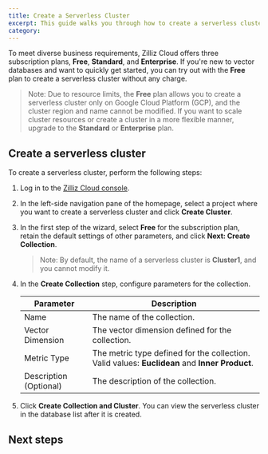 ```yaml
---
title: Create a Serverless Cluster
excerpt: This guide walks you through how to create a serverless cluster on Zilliz Cloud.
category: 
---
```


To meet diverse business requirements, Zilliz Cloud offers three subscription plans, **Free**, **Standard**, and **Enterprise**. If you're new to vector databases and want to quickly get started, you can try out with the **Free** plan to create a serverless cluster without any charge.

> Note: Due to resource limits, the **Free** plan allows you to create a serverless cluster only on Google Cloud Platform (GCP), and the cluster region and name cannot be modified. If you want to scale cluster resources or create a cluster in a more flexible manner, upgrade to the **Standard** or **Enterprise** plan.

## Create a serverless cluster

To create a serverless cluster, perform the following steps:

1. Log in to the [Zilliz Cloud console](https://cloud.zilliz.com/login).

2. In the left-side navigation pane of the homepage, select a project where you want to create a serverless cluster and click **Create Cluster**.

3. In the first step of the wizard, select **Free** for the subscription plan, retain the default settings of other parameters, and click **Next: Create Collection**.

    > Note: By default, the name of a serverless cluster is **Cluster1**, and you cannot modify it.

4. In the **Create Collection** step, configure parameters for the collection.

    | Parameter    | Description  |
    |--------------|--------------|
    | Name         | The name of the collection.        |
    | Vector Dimension | The vector dimension defined for the collection.  |
    | Metric Type        | The metric type defined for the collection. Valid values: **Euclidean** and **Inner Product**.      |
    | Description (Optional)        | The description of the collection.      |

5. Click **Create Collection and Cluster**. You can view the serverless cluster in the database list after it is created.


## Next steps